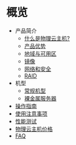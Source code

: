 # 概览

* 产品简介
    * [什么是物理云主机?](/uphost/concepts/uphost)
    * [产品优势](/uphost/concepts/advantages)
    * [地域与可用区](/uphost/concepts/az)
    * [镜像](/uphost/concepts/image)
    * [网络和安全](/uphost/concepts/network)
    * [RAID](/uphost/concepts/raid)
* 机型
    * [常规机型](/uphost/type/normal)
    * [裸金属服务器](/uphost/type/baremetal)
* [操作指南](/uphost/common)
* [使用注意事项](/uphost/notice)
* [性能测试](/uphost/io_uphost)
* [物理云主机价格](/uphost/price)
* [FAQ](/uphost/faq)

       
    
        
